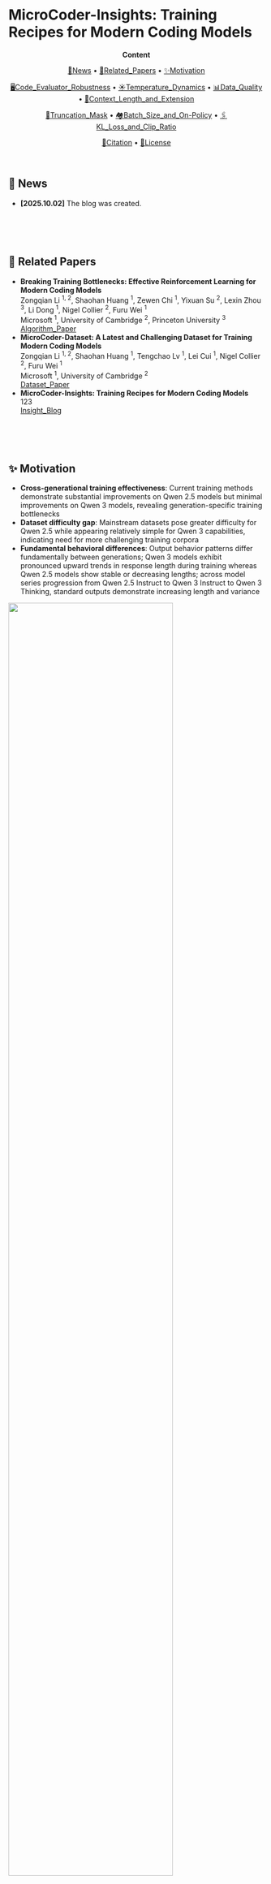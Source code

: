 # MicroCoder-Insights: Training Recipes for Modern Coding Models

<p align="center">
  <b>Content</b>
</p>

<p align="center">
  <a href="#news">🚀News</a> •
  <a href="#related_papers">📖Related_Papers</a> •
  <a href="#motivation">✨Motivation</a>
</p>

<p align="center">
  <a href="#code_evaluator">🖥️Code_Evaluator_Robustness</a> •
  <a href="#temperature">☀️Temperature_Dynamics</a> •
  <a href="#data">📊Data_Quality</a> •
  <a href="#context_length_and_extension">📄Context_Length_and_Extension</a>
</p>

<p align="center">
  <a href="#truncation_mask">📏Truncation_Mask</a> •
  <a href="#batch_size">🏘️Batch_Size_and_On-Policy</a> •
  <a href="#kl_loss_and_clip_ratio">🖇️KL_Loss_and_Clip_Ratio</a>
</p>

<p align="center">
  <a href="#citation">📌Citation</a> •
  <a href="#license">🔖License</a>
</p>

<div id="news">&nbsp;</div>



## 🚀 News

- **[2025.10.02]** The blog was created.

<div>&nbsp;</div>
<div>&nbsp;</div>
<div id="related_papers">&nbsp;</div>



## 📖 Related Papers

- **Breaking Training Bottlenecks: Effective Reinforcement Learning for Modern Coding Models**  
  Zongqian Li <sup>1, 2</sup>, Shaohan Huang <sup>1</sup>, Zewen Chi <sup>1</sup>, Yixuan Su <sup>2</sup>, Lexin Zhou <sup>3</sup>, Li Dong <sup>1</sup>, Nigel Collier <sup>2</sup>, Furu Wei <sup>1</sup>    
  Microsoft <sup>1</sup>, University of Cambridge <sup>2</sup>, Princeton University <sup>3</sup>    
  [Algorithm_Paper]()
- **MicroCoder-Dataset: A Latest and Challenging Dataset for Training Modern Coding Models**  
  Zongqian Li <sup>1, 2</sup>, Shaohan Huang <sup>1</sup>, Tengchao Lv <sup>1</sup>, Lei Cui <sup>1</sup>, Nigel Collier <sup>2</sup>, Furu Wei <sup>1</sup>    
  Microsoft <sup>1</sup>, University of Cambridge <sup>2</sup>  
  [Dataset_Paper]()
- **MicroCoder-Insights: Training Recipes for Modern Coding Models**  
  123  
  [Insight_Blog]()

<div>&nbsp;</div>
<div>&nbsp;</div>
<div id="motivation">&nbsp;</div>



## ✨ Motivation

- **Cross-generational training effectiveness**: Current training methods demonstrate substantial improvements on Qwen 2.5 models but minimal improvements on Qwen 3 models, revealing generation-specific training bottlenecks
- **Dataset difficulty gap**: Mainstream datasets pose greater difficulty for Qwen 2.5 while appearing relatively simple for Qwen 3 capabilities, indicating need for more challenging training corpora
- **Fundamental behavioral differences**: Output behavior patterns differ fundamentally between generations; Qwen 3 models exhibit pronounced upward trends in response length during training whereas Qwen 2.5 models show stable or decreasing lengths; across model series progression from Qwen 2.5 Instruct to Qwen 3 Instruct to Qwen 3 Thinking, standard outputs demonstrate increasing length and variance

<p align="left">
  <img src="./figures/1_0.png" width="80.2%">
</p>

<div>&nbsp;</div>
<div>&nbsp;</div>
<div id="code_evaluator">&nbsp;</div>



## 🖥️ Code Evaluator Robustness

- **MicroCoder-Evaluator capabilities**: Multi-strategy comparison with 6-7 fallback methods, format flexibility handling lists/tuples/strings/sets with automatic type conversions, approximate numerics using np.allclose() for floating point tolerance plus rounding, extensive preprocessing including multi-line splitting and whitespace normalization, high fault tolerance continuing different comparison approaches when individual methods fail
- **LiveCodeBench Evaluator capabilitie**s: Exact matching through direct equality comparison (prediction == gt_out), precise numerics via Decimal library for high-precision floating point operations, minimal preprocessing limited to basic whitespace stripping
- **Gold standard principle**: Higher accuracy values generally represent more reliable evaluation, as comprehensive comparison methods better capture valid solution variations when matching outputs against ground truth answers
- **Comprehensive validation benefits**: MicroCoder-Evaluator achieves higher critic reward scores, indicating more accurate assessment of solution quality
- **Training effectiveness**: MicroCoder-Evaluator enables superior model training with fewer misjudgments, reduced noise injection, faster test accuracy improvement, and higher convergence values
- **Temporal dynamics**: Performance differential between evaluators is particularly pronounced during early training stages, where robust evaluation becomes critical for establishing proper learning feedback

<p align="left">
  <img src="./figures/6_4.png" width="80%">
</p>

<div>&nbsp;</div>
<div>&nbsp;</div>
<div id="temperature">&nbsp;</div>



## ☀️ Temperature Dynamics

- **Temperature robustness**: Models develop increasing temperature robustness throughout training, with the upper bound of stable temperatures progressively expanding
- **Temperature-diversity relationship**: Higher temperatures naturally increase output diversity
- **Diversity decrease**: Output diversity systematically decreases at fixed temperatures as training progresses
- **Critical diversity threshold**: When initial output diversity falls below expected convergence values, models experience continued diversity reduction accompanied by training failure
- **Traditional temperature limitations**: Conventionally standard temperatures (t=0.6) can cause training failure in modern models
- **Modern model capability**: Contemporary models like Qwen-3 demonstrate stable training even at elevated temperatures (t=1.8) with minimal influence on final convergence values
- **Convergence consistency**: Output diversity converges to similar final values across different temperature settings despite varying temperatures
- **Diversity-determined selection**: Training temperature should be determined based on response diversity, selecting values that avoid both excessively low temperatures causing continuous diversity decline and excessively high temperatures leading to drastic fluctuations, with optimal temperatures enabling stable diversity convergence
- **Dynamic scheduling advantag**e: Low-to-high temperature scheduling yields superior performance by reducing initial diversity during high-temperature stages, ultimately achieving better results than direct high-temperature training from initialization
- **Continuous change risks**: Continuous uniform temperature changes significantly influence training stability, with even brief sequential temperature increases or decreases within small step windows causing irreversible diversity shifts, necessitating staged temperature transitions or diversity-determined constant initial temperatures

<p align="left">
  <img src="./figures/7_2.png" width="80%">
</p>

<div>&nbsp;</div>
<div>&nbsp;</div>
<div id="data">&nbsp;</div>



## 📊 Data Quality

- **Superior improvement effectiveness**: MicroCoder dataset drives rapid and pronounced accuracy gains, while DeepCoder dataset training shows minimal performance variation
- **Dataset difficulty**: MicroCoder dataset consistently generates lower critic rewards, indicating higher problem complexity
- **Challenging problem effectiveness**: Despite both datasets exhibiting similar critic reward growth trends during training, only MicroCoder dataset produces significant test set improvements, demonstrating that training effectiveness on challenging problems translates more directly to generalization performance
- **Response length dynamics**: Harder problems exhibit accelerated response length growth with greater final magnitudes; MicroCoder dataset demonstrates faster growth rates and ultimately achieves longer outputs despite initially producing similar or shorter response lengths compared to DeepCoder dataset

<p align="left">
  <img src="./figures/8_2.png" width="80%">
</p>

<div>&nbsp;</div>
<div>&nbsp;</div>
<div id="context_length_and_extension">&nbsp;</div>



## 📄 Context Length and Extension

- **Scaling relationship**: Longer maximum output lengths correlate with higher final accuracy, demonstrating clear scaling trends with model performance
- **Growth dynamics**: Larger maximum output lengths drive faster output growth rates and greater final output lengths
- **Diversity correlatio**n: Increased output or maximum output lengths positively correlate with higher output diversity
- **Persistent limitation effect**s: Initial use of small maximum output lengths reduces both output generation and diversity, creating persistent performance deficits even after subsequent length extensions
- **Limitation severity**: Smaller initial maximum output lengths produce greater negative impacts on output generation and performance
- **Irreversible training effects**: Extended training under small initial maximum output lengths amplifies negative effects on diversity, output, and performance, with models showing minimal recovery when limitations are relaxed beyond specific training thresholds, indicating early-stage output reduction fundamentally alters learning trajectories

<p align="left">
  <img src="./figures/10_2.png" width="81%">
</p>

<div>&nbsp;</div>
<div>&nbsp;</div>
<div id="truncation_mask">&nbsp;</div>



## 📏 Truncation Mask

- **Truncation masking mechanism**: Responses reaching maximum response length are excluded from training by setting advantage scores to zero, preventing truncated outputs from contributing to policy optimization
- **Conditional truncation masking criteria**: Selectively masks responses that simultaneously reach maximum length, produce correct answers, avoid repetition sequences (final 128 tokens differ from preceding 128 tokens), and masks only a specified proportion rather than all qualifying responses
- **Performance trajectory**: Masking creates distinct dynamics where training rapidly rises to higher values, then declines, and converges to specific performance levels
- **Length growth acceleration**: Higher masking rates accelerate output length growth and push convergence values closer to maximum response limits, with 30% masking achieving growth rates comparable to complete masking
- **Peak achievement speed**: Increased masking enables faster achievement of initial performance peaks
- **Peak performance tradeoff**: Reduced masking extends the initial improvement phase and achieves higher peak performance values
- **Diversity dynamics**: Increased masking accelerates response diversity decline and reduces diversity convergence values, with complete masking showing brief diversity increase followed by rapid descent
- **Stability advantage**: Conditional truncation masking demonstrates superior training stability compared to both no masking and complete masking approaches, achieving significantly higher final performance while avoiding the rapid training collapse observed with complete masking strategies

<p align="left">
  <img src="./figures/12_2.png" width="80%">
</p>

<div>&nbsp;</div>
<div>&nbsp;</div>
<div id="batch_size">&nbsp;</div>



## 🏘️ Batch Size and On-Policy

- **Training configuration mechanism**: train_batch_size defines simultaneous problem inference quantity, ppo_mini_batch_size defines individual parameter update quantity; framework executes train_batch_size/ppo_mini_batch_size update iterations per training step cycle, inferring train_batch_size problems, calculating rewards, then updating parameters through sequential ppo_mini_batch_size batches before proceeding to next inference cycle
- **On-policy versus off-policy spectrum**: Smaller train_batch_size values (maintaining constant ppo_mini_batch_size) create more on-policy behavior resembling immediate problem-solving reflection, while larger values produce off-policy dynamics akin to batch reflection after completing all problems
- **Stability characteristics**: On-policy configurations exhibit reduced training stability with accelerated response diversity convergence and response length trends that rise then decline, whereas off-policy approaches demonstrate greater stability across both response length and diversity metrics
- **Optimal performance balance**: Intermediate configurations balancing on-policy and off-policy characteristics achieve superior performance, outperforming heavily skewed settings in either direction

<p align="left">
  <img src="./figures/11_2.png" width="81%">
</p>

<div>&nbsp;</div>
<div>&nbsp;</div>
<div id="kl_loss_and_clip_ratio">&nbsp;</div>



## 🖇️ KL Loss and Clip Ratio

- **Removal benefits**: Eliminating KL loss with high clipping enhances output diversity and response length, driving sustained performance improvements; standard KL loss without high clipping reduces output diversity and limits response length to marginal increases, causing initial performance gains followed by decline
- **Diversity-performance relationship**: Continued diversity reduction creates unsustainable training dynamics where performance first rises then falls, preventing effective long-term training and model optimization

<p align="left">
  <img src="./figures/9_2.png" width="80%">
</p>

<div>&nbsp;</div>
<div>&nbsp;</div>
<div id="citation">&nbsp;</div>



## 📌 Citation

```

```

<div>&nbsp;</div>
<div>&nbsp;</div>
<div id="license">&nbsp;</div>



## 🔖 License



<div>&nbsp;</div>
<div>&nbsp;</div>
<div id="">&nbsp;</div>
